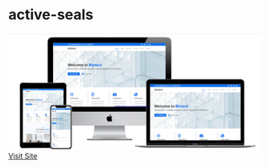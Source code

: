 # active-seals

<img src="screenshot/screen1.PNG" width="500px"/>
<a href="https://greenssd-template.netlify.app/" target="_blank">Visit Site</a>
